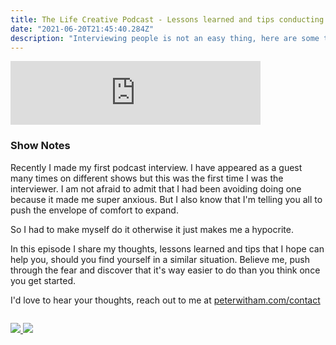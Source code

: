 ```yaml
---
title: The Life Creative Podcast - Lessons learned and tips conducting my first Podcast interview
date: "2021-06-20T21:45:40.284Z"
description: "Interviewing people is not an easy thing, here are some tips from my first adventure."
---
```


<iframe src="https://anchor.fm/peter-witham/embed/episodes/Lessons-learned-and-tips-from-conducting-my-first-Podcast-interview-e133t99" height="102px" width="400px" frameborder="0" scrolling="no"></iframe>

### Show Notes

Recently I made my first podcast interview. I have appeared as a guest many times on different shows but this was the first time I was the interviewer. I am not afraid to admit that I had been avoiding doing one because it made me super anxious. But I also know that I'm telling you all to push the envelope of comfort to expand.

So I had to make myself do it otherwise it just makes me a hypocrite.

In this episode I share my thoughts, lessons learned and tips that I hope can help you, should you find yourself in a similar situation. Believe me, push through the fear and discover that it's way easier to do than you think once you get started.

I'd love to hear your thoughts, reach out to me at [peterwitham.com/contact](https://peterwitham.com/contact)

<div class="podcastSubscribeButton">
<a href="https://anchor.fm/peter-witham">
<img src="/images/subscribe-to-podcast.png" style="margin: auto;"/>
</a>
<a href="https://www.buymeacoffee.com/pwcom">
<img src="/images/buy-me-a-coffee.png" style="margin: auto; padding-top: 1em;"/>
</a>
</div>
